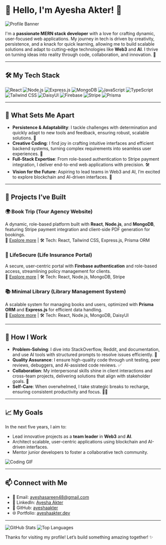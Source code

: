 # 👋 Hello, I'm Ayesha Akter! 🚀

![Profile Banner](https://media.licdn.com/dms/image/v2/C4D1BAQHK_XcVi1f4MQ/company-background_10000/company-background_10000/0/1607639631297/mernstack_cover?e=2147483647&v=beta&t=-457AvBNGV35uGBE4lMo4WKmuOujnJS8hdimTJP6HiM)

I'm a **passionate MERN stack developer** with a love for crafting dynamic, user-focused web applications. My journey in tech is driven by creativity, persistence, and a knack for quick learning, allowing me to build scalable solutions and adapt to cutting-edge technologies like **Web3** and **AI**. I thrive on turning ideas into reality through code, collaboration, and innovation. 🌟

---

## 🛠️ My Tech Stack

![React](https://img.shields.io/badge/React-61DAFB?style=for-the-badge&logo=react&logoColor=black)
![Node.js](https://img.shields.io/badge/Node.js-339933?style=for-the-badge&logo=nodedotjs&logoColor=white)
![Express.js](https://img.shields.io/badge/Express.js-000000?style=for-the-badge&logo=express&logoColor=white)
![MongoDB](https://img.shields.io/badge/MongoDB-47A248?style=for-the-badge&logo=mongodb&logoColor=white)
![JavaScript](https://img.shields.io/badge/JavaScript-F7DF1E?style=for-the-badge&logo=javascript&logoColor=black)
![TypeScript](https://img.shields.io/badge/TypeScript-3178C6?style=for-the-badge&logo=typescript&logoColor=white)
![Tailwind CSS](https://img.shields.io/badge/Tailwind_CSS-38B2AC?style=for-the-badge&logo=tailwind-css&logoColor=white)
![DaisyUI](https://img.shields.io/badge/DaisyUI-5A0EF8?style=for-the-badge&logo=tailwind-css&logoColor=white)
![Firebase](https://img.shields.io/badge/Firebase-FFCA28?style=for-the-badge&logo=firebase&logoColor=black)
![Stripe](https://img.shields.io/badge/Stripe-008CDD?style=for-the-badge&logo=stripe&logoColor=white)
![Prisma](https://img.shields.io/badge/Prisma-2D3748?style=for-the-badge&logo=prisma&logoColor=white)

---

## 🌟 What Sets Me Apart

- **Persistence & Adaptability**: I tackle challenges with determination and quickly adapt to new tools and feedback, ensuring robust, scalable solutions. 💪
- **Creative Coding**: I find joy in crafting intuitive interfaces and efficient backend systems, turning complex requirements into seamless user experiences. 🎨
- **Full-Stack Expertise**: From role-based authentication to Stripe payment integration, I deliver end-to-end web applications with precision. 🛠️
- **Vision for the Future**: Aspiring to lead teams in Web3 and AI, I’m excited to explore blockchain and AI-driven interfaces. 🚀

---

## 💼 Projects I’ve Built

### 🌍 Book Trip (Tour Agency Website)
A dynamic, role-based platform built with **React**, **Node.js**, and **MongoDB**, featuring Stripe payment integration and client-side PDF generation for bookings.  
🔗 [Explore more](https://ornate-manatee-7764bc.netlify.app/) | 🛠️ Tech: React, Tailwind CSS, Express.js, Prisma ORM

### 🏦 LifeSecure (Life Insurance Portal)
A secure, user-centric portal with **Firebase authentication** and role-based access, streamlining policy management for clients.  
🔗 [Explore more](https://assignment-12-frontend.vercel.app/) | 🛠️ Tech: React, Node.js, MongoDB, Stripe

### 📚 Minimal Library (Library Management System)
A scalable system for managing books and users, optimized with **Prisma ORM** and **Express.js** for efficient data handling.  
🔗 [Explore more](https://cozy-lolly-358a4e.netlify.app/) | 🛠️ Tech: React, Node.js, MongoDB, DaisyUI

---

## 🔧 How I Work

- **Problem-Solving**: I dive into StackOverflow, Reddit, and documentation, and use AI tools with structured prompts to resolve issues efficiently. 🧠
- **Quality Assurance**: I ensure high-quality code through unit testing, peer reviews, debuggers, and AI-assisted code reviews. ✅
- **Collaboration**: My interpersonal skills shine in client interactions and cross-team projects, delivering solutions that align with stakeholder goals. 🤝
- **Self-Care**: When overwhelmed, I take strategic breaks to recharge, ensuring consistent productivity and focus. 🧘‍♀️

---

## 📈 My Goals

In the next five years, I aim to:
- Lead innovative projects as a **team leader** in **Web3** and **AI**.
- Architect scalable, user-centric applications using blockchain and AI-driven interfaces.
- Mentor junior developers to foster a collaborative tech community.

![Coding GIF](https://media.giphy.com/media/26n7b7PjSOZJwVCmY/giphy.gif)

---

## 📫 Connect with Me

- 📧 Email: [ayeshasareen48@gmail.com](mailto:ayeshasareen48@gmail.com)
- 🔗 LinkedIn: [Ayesha Akter](https://www.linkedin.com/in/ayesha-sareen)
- 🐙 GitHub: [ayeshaakter](https://github.com/AyeshaSareen-Dev)
- 🌐 Portfolio: [ayeshaakter.dev](https://ayeshaakter.dev)

---

![GitHub Stats](https://github-readme-stats.vercel.app/api?username=AyeshaSareen-Dev&show_icons=true&theme=radical)
![Top Languages](https://github-readme-stats.vercel.app/api/top-langs/?username=AyeshaSareen-Dev&layout=compact&theme=radical)

Thanks for visiting my profile! Let’s build something amazing together! ✨
